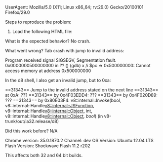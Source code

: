 UserAgent: Mozilla/5.0 (X11; Linux x86_64; rv:29.0) Gecko/20100101 Firefox/29.0

Steps to reproduce the problem:
1. Load the following HTML file:

<script>
function MjsUnitAssertionError(message) {
  this.stack = new Error("").stack;
}
  function PrettyPrint(value) {  }
  function fail(expectedText, found, name_opt) {
    var message = "Fail" + "ure";
    throw new MjsUnitAssertionError(message);
  };
  assertEquals = function assertEquals(expected, found, name_opt) {
      fail(PrettyPrint(expected), found, name_opt);
  };
  assertThrows = function assertThrows(code, type_opt, cause_opt) {
    throw new MjsUnitAssertionError("Did not throw exception");
  }
var value = (function(){
})();
try {
assertEquals(1, value);
} catch(exc1) {}
function defineSetter(o) {
}
function testfn(f) { return [1].map(f)[0]; }
try {
assertEquals(null, testfn(defineSetter));
} catch(exc1) {}
var str = "[1]";
for (var i = 0; i < 100000; i++ ) {
  str = "[1," + str + "]";
}
try {
assertThrows(function() { JSON.parse(str); }, RangeError);
} catch(exc1) {}
</script>
<script>
var s = "";
for (i = 0; i < (17592185913344); i++) {
  s = s + (i + (i+1));
  s = s.substring(s, (s + 0.5) << 1);
}
assertEquals(57, s.charCodeAt(0));
</script>

What is the expected behavior?
No crash.

What went wrong?
Tab crash with jump to invalid address:

Program received signal SIGSEGV, Segmentation fault.
0x0000000500000000 in ?? ()
(gdb) x /i $pc
=> 0x500000000: Cannot access memory at address 0x500000000

In the d8 shell, I also get an invalid jump, but to 0xa:

==31343== Jump to the invalid address stated on the next line
==31343==    at 0xA: ???
==31343==    by 0x4F03EDD4: ???
==31343==    by 0x4F020D89: ???
==31343==    by 0x80E03F4: v8::internal::Invoke(bool, v8::internal::Handle<v8::internal::JSFunction>, v8::internal::Handle<v8::internal::Object>, int, v8::internal::Handle<v8::internal::Object>*, bool*) (in v8-trunk/out/ia32.release/d8)

Did this work before? N/A 

Chrome version: 35.0.1870.2  Channel: dev
OS Version: Ubuntu 12.04 LTS
Flash Version: Shockwave Flash 11.2 r202

This affects both 32 and 64 bit builds.